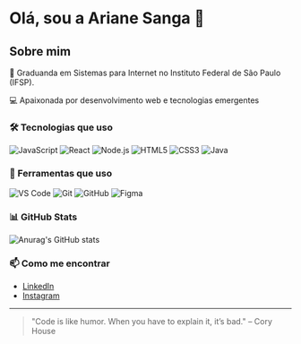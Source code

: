 # Olá, sou a Ariane Sanga 👋

## Sobre mim

🌱  Graduanda em Sistemas para Internet no Instituto Federal de São Paulo (IFSP).


💻 Apaixonada por desenvolvimento web e tecnologias emergentes



### 🛠️ Tecnologias que uso

<div>
  <img src="https://img.shields.io/badge/JavaScript-F7DF1E?style=for-the-badge&logo=javascript&logoColor=white" alt="JavaScript" />
  <img src="https://img.shields.io/badge/React-61DAFB?style=for-the-badge&logo=react&logoColor=black" alt="React" />
  <img src="https://img.shields.io/badge/Node.js-339933?style=for-the-badge&logo=node.js&logoColor=white" alt="Node.js" />
  <img src="https://img.shields.io/badge/HTML5-E34F26?style=for-the-badge&logo=html5&logoColor=white" alt="HTML5" />
  <img src="https://img.shields.io/badge/CSS3-1572B6?style=for-the-badge&logo=css3&logoColor=white" alt="CSS3" />
  <img src="https://img.shields.io/badge/Java-007396?style=for-the-badge&logo=java&logoColor=white" alt="Java" />
</div>

### 🔧 Ferramentas que uso

<div>
  <img src="https://img.shields.io/badge/VS%20Code-007ACC?style=for-the-badge&logo=visual-studio-code&logoColor=white" alt="VS Code" />
  <img src="https://img.shields.io/badge/Git-F05032?style=for-the-badge&logo=git&logoColor=white" alt="Git" />
  <img src="https://img.shields.io/badge/GitHub-181717?style=for-the-badge&logo=github&logoColor=white" alt="GitHub" />
  <img src="https://img.shields.io/badge/Figma-F24E1E?style=for-the-badge&logo=figma&logoColor=white" alt="Figma" />
</div>

### 📊 GitHub Stats

![Anurag's GitHub stats](https://github-readme-stats.vercel.app/api?username=SeuUsuarioGitHub&show_icons=true&hide_title=true&count_private=true&theme=tokyonight)

### 📫 Como me encontrar

- [LinkedIn](https://www.linkedin.com/in/ariane-minguini-sanga-985a652b3/)
- [Instagram](https://www.instagram.com/arianesanga/#)

---

> "Code is like humor. When you have to explain it, it’s bad." – Cory House
